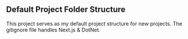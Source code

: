 ## Default Project Folder Structure

This project serves as my default project structure for new projects. The gitignore file handles Next.js & DotNet.